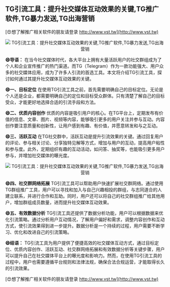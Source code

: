 ## **TG引流工具：提升社交媒体互动效果的关键,TG推广软件,TG暴力发送,TG出海营销**

[😍想了解推广相关软件的朋友请登录 http://www.vst.tw](http://www.vst.tw)

 <center><img src="https://vst.tw/MP4/tuiguang/png/3.png" alt="TG引流工具：提升社交媒体互动效果的关键,TG推广软件,TG暴力发送,TG出海营销"></center>

**😄导语：**
在当今社交媒体时代，各大平台上拥有大量活跃用户的社交群组成为了个人和企业宣传推广的热门渠道。而TG（Telegram）作为一款功能强大、用户众多的社交媒体应用，成为了许多人引流的首选工具。本文将介绍TG引流工具，探讨如何通过其提升社交媒体互动效果的关键。

**😄一、目标定位**
在使用TG引流工具之前，首先需要明确自己的目标定位。无论是个人还是企业，都需要明确自己的定位和目标受众群体。只有清楚了解自己的目标受众，才能更好地选择合适的引流手段和方法。

**😄二、优质内容创作**
优质的内容是吸引用户的核心。在TG平台上，定期发布有价值的信息、文章、图片、视频等内容，能够吸引更多的用户关注并参与互动。内容创作要注意质量和创新性，让用户感到有趣、有价值，并愿意转发和与之互动。

**😄三、活跃互动**
在TG社交群中，活跃互动是提升引流效果的关键。通过回复用户的评论、参与相关讨论、分享独特见解等方式，增加与用户的互动，提高用户粘性和参与度。此外，定期组织有趣的互动活动，如问答、抽奖等，也能吸引更多用户参与，并增加社交媒体的曝光度。

 <center><img src="https://vst.tw/MP4/tuiguang/png/3.png" alt="TG引流工具：提升社交媒体互动效果的关键,TG推广软件,TG暴力发送,TG出海营销"></center>

**😄四、社交群网络拓展**
TG引流工具可以帮助用户快速扩展社交群网络。通过使用TG群组推广工具，用户可以寻找和加入与自己兴趣相投的群组，与志同道合的人建立联系，并进行合作和互助。同时，用户还可以将自己的社交群组推广给其他用户，增加群组成员数量，进而提升社交媒体互动效果。

**😄五、有效数据分析**
TG引流工具还提供了数据分析功能，用户可以根据数据来优化引流策略。通过分析用户互动情况，了解用户偏好和需求，调整内容创作和互动方式，使引流效果得到进一步提升。数据分析是一个持续的过程，用户需要不断学习、优化和改进自己的引流策略。

**😄结语：**
TG引流工具为用户提供了便捷高效的社交媒体互动方式，通过目标定位、优质内容创作、活跃互动、社交群网络拓展和有效数据分析等关键步骤，用户可以提升自己在社交媒体平台上的曝光度和影响力。然而，在使用TG引流工具的过程中，用户也需要遵循平台规则和法律法规，确保合法合规运营，才能取得长久的引流效果。

[😍想了解推广相关软件的朋友请登录 http://www.vst.tw](http://www.vst.tw)



